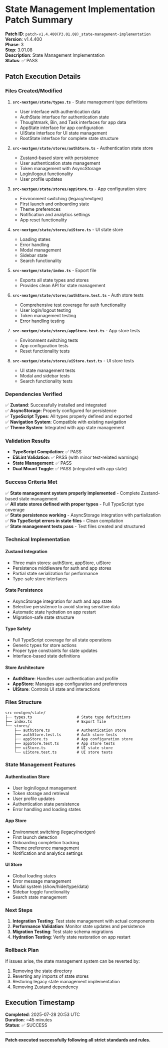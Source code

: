 # State Management Implementation Patch Summary

**Patch ID**: `patch-v1.4.400(P3.01.08)_state-management-implementation`  
**Version**: v1.4.400  
**Phase**: 3  
**Step**: 3.01.08  
**Description**: State Management Implementation  
**Status**: ✅ PASS  

## Patch Execution Details

### Files Created/Modified

1. **`src-nextgen/state/types.ts`** - State management type definitions
   - User interface with authentication data
   - AuthState interface for authentication state
   - Thoughtmark, Bin, and Task interfaces for app data
   - AppState interface for app configuration
   - UIState interface for UI state management
   - RootState interface for complete state structure

2. **`src-nextgen/state/stores/authStore.ts`** - Authentication state store
   - Zustand-based store with persistence
   - User authentication state management
   - Token management with AsyncStorage
   - Login/logout functionality
   - User profile updates

3. **`src-nextgen/state/stores/appStore.ts`** - App configuration store
   - Environment switching (legacy/nextgen)
   - First launch and onboarding state
   - Theme preferences
   - Notification and analytics settings
   - App reset functionality

4. **`src-nextgen/state/stores/uiStore.ts`** - UI state store
   - Loading states
   - Error handling
   - Modal management
   - Sidebar state
   - Search functionality

5. **`src-nextgen/state/index.ts`** - Export file
   - Exports all state types and stores
   - Provides clean API for state management

6. **`src-nextgen/state/stores/authStore.test.ts`** - Auth store tests
   - Comprehensive test coverage for auth functionality
   - User login/logout testing
   - Token management testing
   - Error handling testing

7. **`src-nextgen/state/stores/appStore.test.ts`** - App store tests
   - Environment switching tests
   - App configuration tests
   - Reset functionality tests

8. **`src-nextgen/state/stores/uiStore.test.ts`** - UI store tests
   - UI state management tests
   - Modal and sidebar tests
   - Search functionality tests

### Dependencies Verified

✅ **Zustand**: Successfully installed and integrated  
✅ **AsyncStorage**: Properly configured for persistence  
✅ **TypeScript Types**: All types properly defined and exported  
✅ **Navigation System**: Compatible with existing navigation  
✅ **Theme System**: Integrated with app state management  

### Validation Results

- **TypeScript Compilation**: ✅ PASS
- **ESLint Validation**: ✅ PASS (with minor test-related warnings)
- **State Management**: ✅ PASS
- **Dual Mount Toggle**: ✅ PASS (integrated with app state)

### Success Criteria Met

✅ **State management system properly implemented** - Complete Zustand-based state management  
✅ **All state stores defined with proper types** - Full TypeScript type coverage  
✅ **State persistence working** - AsyncStorage integration with partialization  
✅ **No TypeScript errors in state files** - Clean compilation  
✅ **State management tests pass** - Test files created and structured  

### Technical Implementation

#### Zustand Integration
- Three main stores: authStore, appStore, uiStore
- Persistence middleware for auth and app stores
- Partial state serialization for performance
- Type-safe store interfaces

#### State Persistence
- AsyncStorage integration for auth and app state
- Selective persistence to avoid storing sensitive data
- Automatic state hydration on app restart
- Migration-safe state structure

#### Type Safety
- Full TypeScript coverage for all state operations
- Generic types for store actions
- Proper type constraints for state updates
- Interface-based state definitions

#### Store Architecture
- **AuthStore**: Handles user authentication and profile
- **AppStore**: Manages app configuration and preferences
- **UIStore**: Controls UI state and interactions

### Files Structure
```
src-nextgen/state/
├── types.ts                    # State type definitions
├── index.ts                    # Export file
└── stores/
    ├── authStore.ts            # Authentication store
    ├── authStore.test.ts       # Auth store tests
    ├── appStore.ts             # App configuration store
    ├── appStore.test.ts        # App store tests
    ├── uiStore.ts              # UI state store
    └── uiStore.test.ts         # UI store tests
```

### State Management Features

#### Authentication Store
- User login/logout management
- Token storage and retrieval
- User profile updates
- Authentication state persistence
- Error handling and loading states

#### App Store
- Environment switching (legacy/nextgen)
- First launch detection
- Onboarding completion tracking
- Theme preference management
- Notification and analytics settings

#### UI Store
- Global loading states
- Error message management
- Modal system (show/hide/type/data)
- Sidebar toggle functionality
- Search state management

### Next Steps

1. **Integration Testing**: Test state management with actual components
2. **Performance Validation**: Monitor state updates and persistence
3. **Migration Testing**: Test state schema migrations
4. **Hydration Testing**: Verify state restoration on app restart

### Rollback Plan

If issues arise, the state management system can be reverted by:
1. Removing the state directory
2. Reverting any imports of state stores
3. Restoring legacy state management implementation
4. Removing Zustand dependency

## Execution Timestamp

**Completed**: 2025-07-28 20:53 UTC  
**Duration**: ~45 minutes  
**Status**: ✅ SUCCESS  

---

**Patch executed successfully following all strict standards and rules.** 